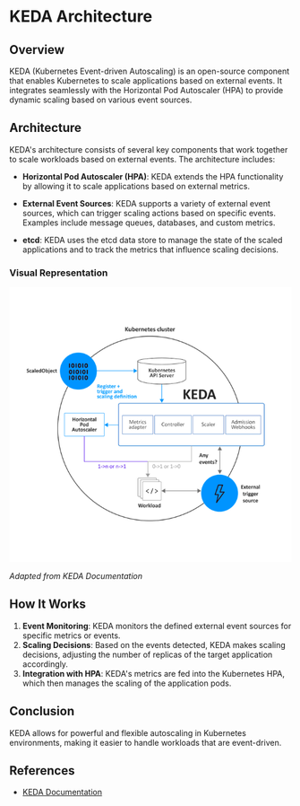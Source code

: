 # KEDA Architecture

## Overview

KEDA (Kubernetes Event-driven Autoscaling) is an open-source component that enables Kubernetes to scale applications based on external events. It integrates seamlessly with the Horizontal Pod Autoscaler (HPA) to provide dynamic scaling based on various event sources.

## Architecture

KEDA's architecture consists of several key components that work together to scale workloads based on external events. The architecture includes:

- **Horizontal Pod Autoscaler (HPA)**: KEDA extends the HPA functionality by allowing it to scale applications based on external metrics.
  
- **External Event Sources**: KEDA supports a variety of external event sources, which can trigger scaling actions based on specific events. Examples include message queues, databases, and custom metrics.

- **etcd**: KEDA uses the etcd data store to manage the state of the scaled applications and to track the metrics that influence scaling decisions.

### Visual Representation

![KEDA Architecture](bash-images/KEDA.jpg)

*Adapted from KEDA Documentation*

## How It Works

1. **Event Monitoring**: KEDA monitors the defined external event sources for specific metrics or events.
2. **Scaling Decisions**: Based on the events detected, KEDA makes scaling decisions, adjusting the number of replicas of the target application accordingly.
3. **Integration with HPA**: KEDA's metrics are fed into the Kubernetes HPA, which then manages the scaling of the application pods.

## Conclusion

KEDA allows for powerful and flexible autoscaling in Kubernetes environments, making it easier to handle workloads that are event-driven.

## References

- [KEDA Documentation](https://keda.sh/docs/)
